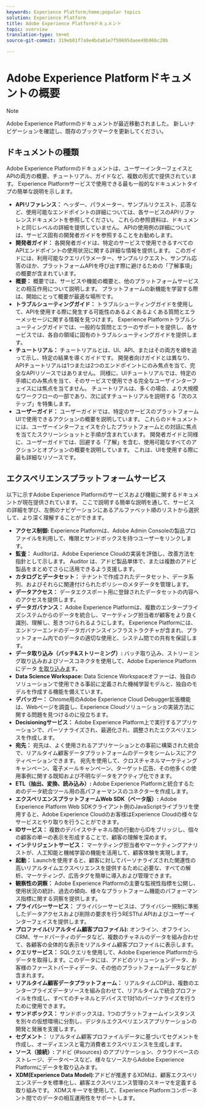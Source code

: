```yaml
---
keywords: Experience Platform;home;popular topics
solution: Experience Platform
title: Adobe Experience Platformドキュメント
topic: overview
translation-type: tm+mt
source-git-commit: 319eb01f7a9e4bda01e7f50695daee49b96bc20b

---
```



# Adobe Experience Platformドキュメントの概要

>[!NOTE]
>Adobe Experience Platformのドキュメントが最近移動されました。 新しいナビゲーションを確認し、既存のブックマークを更新してください。

## ドキュメントの種類

Adobe Experience Platformのドキュメントは、ユーザーインターフェイスとAPIの両方の概要、チュートリアル、ガイドなど、複数の形式で提供されています。 Experience Platformサービスで使用できる最も一般的なドキュメントタイプの簡単な説明を示します。

* **APIリファレンス：** ヘッダー、パラメーター、サンプルリクエスト、応答など、使用可能なエンドポイントの詳細については、各サービスのAPIリファレンスドキュメントを参照してください。 これらの参照資料は、ドキュメントと同じレベルの詳細を提供していません。 APIの使用例の詳細については、サービス固有の開発者ガイドを参照することをお勧めします。
* **開発者ガイド：** 各開発者ガイドは、特定のサービスで使用できるすべてのAPIエンドポイントの使用状況に関する詳細な情報を提供します。 このガイドには、利用可能なクエリパラメーター、サンプルリクエスト、サンプル応答のほか、プラットフォームAPIを呼び出す際に避けるための「了解事項」の概要が含まれています。
* **概要：** 概要では、サービスや機能の概要と、他のプラットフォームサービスとの相互作用について説明します。 プラットフォームの新機能を学習する際は、開始にとって概要が最適な場所です。
* **トラブルシューティングガイド：** トラブルシューティングガイドを使用して、APIを使用する際に発生する可能性のあるよくあるよくある質問とエラーメッセージに関する情報を見つけます。 Experience Platformトラブルシューティングガイドでは、一般的な質問とエラーのサポートを提供し、各サービスでは、各自の領域に固有のトラブルシューティングガイドを提供します。
* **チュートリアル：** チュートリアルとは、UI、API、またはその両方を順を追って示し、特定の結果を導くガイドです。 開発者向けガイドとは異なり、APIチュートリアルは1つまたは2つのエンドポイントにのみ焦点を当て、完全なAPIリソースではありません。 同様に、UIチュートリアルでは、特定の手順にのみ焦点を当て、そのサービスで使用できる完全なユーザインターフェイスには焦点を当てません。 チュートリアルは、多くの場合、より大規模なワークフローの一部であり、次に試すチュートリアルを説明する「次のステップ」を特集します。
* **ユーザーガイド：** ユーザーガイドでは、特定のサービスのプラットフォームUIで使用できるアクションの概要を説明しています。 これらのドキュメントには、ユーザーインターフェイスを介したプラットフォームとの対話に焦点を当てたスクリーンショットと手順が含まれています。 開発者ガイドと同様に、ユーザーガイドでは、回避する「了解」を含む、使用可能なすべてのアクションとオプションの概要を説明しています。 これは、UIを使用する際に最も詳細なリソースです。

## エクスペリエンスプラットフォームサービス

以下に示すAdobe Experience Platformのサービスおよび機能に関するドキュメントが現在提供されています。 ここで説明する簡単な説明を通して、サービスの詳細を学び、左側のナビゲーションにあるアルファベット順のリストから選択して、より深く理解することができます。

* **アクセス制御:** Experience Platformは、Adobe Admin Consoleの製品プロファイルを利用して、権限とサンドボックスを持つユーザーをリンクします。
* **監査：** Auditorは、Adobe Experience Cloudの実装を評価し、改善方法を指針として示します。 Auditor は、アドビ製品単体で、または複数のアドビ製品をまとめてさらに活用できるよう支援します。
* **カタログとデータセット：** テナントで作成されたデータセット、データ系列、およびそれらに関連付けられたポリシーのメタデータを管理します。
* **データアクセス：** データエクスポート用に登録されたデータセットの内容へのアクセスを提供します。
* **データガバナンス：** Adobe Experience Platformは、複数のエンタープライズシステムからのデータを統合し、マーケティング担当者が顧客をより良く識別、理解し、惹きつけられるようにします。 Experience Platformには、エンドツーエンドのデータガバナンスインフラストラクチャが含まれ、プラットフォーム内でのデータの適切な使用と、システム間での共有を保証します。
* **データ取り込み（バッチ&amp;ストリーミング）:** バッチ取り込み、ストリーミング取り込みおよびソースコネクタを使用して、Adobe Experience Platformにデータ [を取り込みま](#sources)す。
* **Data Science Workspace:** Data Science Workspaceオファーは、独自のソリューションで使用できる事前に定義された機械学習モデルと、独自のモデルを作成する機能を備えています。
* **デバッガー：** Chrome用のAdobe Experience Cloud Debugger拡張機能は、Webページを調査し、Experience Cloudソリューションの実装方法に関する問題を見つけるのに役立ちます。
* **Decisioningサービス：** Adobe Experience Platform上で実行するアプリケーションで、パーソナライズされ、最適化され、調整されたエクスペリエンスを作成します。
* **宛先：** 宛先は、よく使用されるアプリケーションとの事前に構築された統合で、リアルタイム顧客データプラットフォームのデータをシームレスにアクティベーションできます。 宛先を使用して、クロスチャネルマーケティングキャンペーン、電子メールキャンペーン、ターゲット広告、その他多くの使用事例に関する既知および不明なデータをアクティブ化できます。
* **ETL（抽出、変換、読み込み）:** Adobe Experience Platformと統合するためのデータ統合ツール用の高パフォーマンスのコネクターを作成します。
* **エクスペリエンスプラットフォームWeb SDK（ベータ版）:** Adobe Experience Platform Web SDKクライアント側のJavaScriptライブラリを使用すると、Adobe Experience Cloudのお客様はExperience Cloudの様々なサービスとやり取りを行うことができます。
* **IDサービス：** 複数のデバイスやチャネル間の行動からIDをブリッジし、個々の顧客の単一の表示を形成することで、顧客の理解を深めます。
* **インテリジェントサービス：** マーケティング担当者やマーケティングアナリストが、人工知能と機械学習の機能を活用して、顧客体験を実現します。
* **起動：** Launchを使用すると、顧客に対してパーソナライズされた関連性の高いリアルタイムエクスペリエンスを提供するために必要な、すべての解析、マーケティング、広告タグを簡単に導入および管理できます。
* **観察性の洞察：** Adobe Experience Platformの主要な監視性指標を公開し、使用状況の統計、過去の傾向、様々なプラットフォーム機能のパフォーマンス指標に関する洞察を提供します。
* **プライバシーサービス：** プライバシーサービスは、プライバシー規制に準拠したデータアクセスおよび削除の要求を行うRESTful APIおよびユーザーインターフェイスを提供します。
* **プロファイル(リアルタイム顧客プロファイル):** オンライン、オフライン、CRM、サードパーティのデータなど、複数のチャネルのデータを組み合わせて、各顧客の全体的な表示をリアルタイム顧客プロファイルに表示します。
* **クエリサービス：** SQLクエリを使用して、Adobe Experience Platformからデータを取得します。このデータには、アドビのソリューションデータ、お客様のファーストパーティデータ、その他のプラットフォームデータなどが含まれます。
* **リアルタイム顧客データプラットフォーム：** リアルタイムCDPは、複数のエンタープライズデータソースを組み合わせて、リアルタイムで統合プロファイルを作成し、すべてのチャネルとデバイスで1対1のパーソナライズを行うために使用できます。
* **サンドボックス：** サンドボックスは、1つのプラットフォームインスタンスを別々の仮想環境に分割し、デジタルエクスペリエンスアプリケーションの開発と発展を支援します。
* **セグメント：** リアルタイム顧客プロファイルデータに基づいてセグメントを作成し、オーディエンスと電力消費者エクスペリエンスを生成します。
* **ソース（接続）:** アドビ {#sources} のアプリケーション、クラウドベースのストレージ、データベースなど、様々なソースからAdobe Experience Platformにデータを取り込みます。
* **XDM(Experience Data Model)**:アドビが推進するXDMは、顧客エクスペリエンスデータを標準化し、顧客エクスペリエンス管理のスキーマを定義する取り組みです。 XDMスキーマを使用して、Experience Platformコンポーネント間でのデータの相互運用性をサポートします。